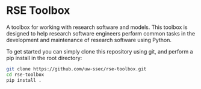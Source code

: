 # RSE Toolbox

A toolbox for working with research software and models.
This toolbox is designed to help research software engineers
perform common tasks in the development and maintenance of
research software using Python.

To get started you can simply clone this repository using git,
and perform a pip install in the root directory:

```bash
git clone https://github.com/uw-ssec/rse-toolbox.git
cd rse-toolbox
pip install .
```
